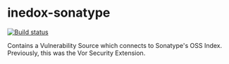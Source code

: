 # inedox-sonatype

[![Build status](https://ci.appveyor.com/api/projects/status/7ug1vk2w6uje6ij1/branch/master?svg=true)](https://ci.appveyor.com/project/Inedo/inedox-sonatype/branch/master)

Contains a Vulnerability Source which connects to Sonatype's OSS Index. Previously, this was the Vor Security Extension.
